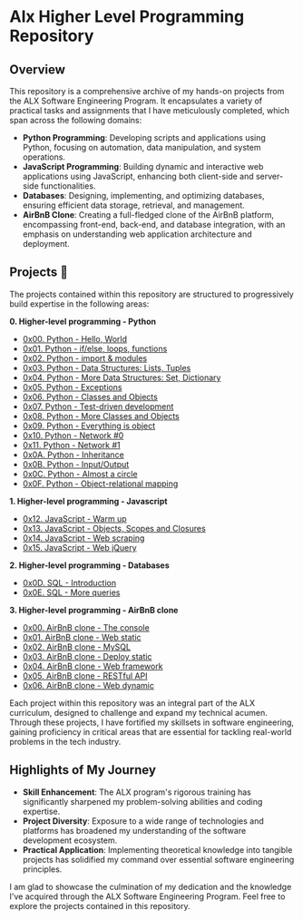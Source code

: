 # Alx Higher Level Programming Repository

## Overview

This repository is a comprehensive archive of my hands-on projects from the ALX Software Engineering Program. It encapsulates 
a variety of practical tasks and assignments that I have meticulously completed, which span across the following domains:

  * **Python Programming**: Developing scripts and applications using Python, focusing on automation, data manipulation, 
and system operations.
  * **JavaScript Programming**: Building dynamic and interactive web applications using JavaScript, enhancing both client-side 
and server-side functionalities.
  * **Databases**: Designing, implementing, and optimizing databases, ensuring efficient data storage, retrieval, and management.
  * **AirBnB Clone**: Creating a full-fledged clone of the AirBnB platform, encompassing front-end, back-end, and database 
integration, with an emphasis on understanding web application architecture and deployment.

## Projects :page_with_curl:

The projects contained within this repository are structured to progressively build expertise in the following areas:

**0. Higher-level programming - Python**

  * [0x00. Python - Hello, World](./0x00-python-hello_world)
  * [0x01. Python - if/else, loops, functions](./0x01-python-if_else_loops_functions)
  * [0x02. Python - import & modules](./0x02-python-import_modules)
  * [0x03. Python - Data Structures: Lists, Tuples](./0x03-python-data_structures)
  * [0x04. Python - More Data Structures: Set, Dictionary](./0x04-python-more_data_structures)
  * [0x05. Python - Exceptions](./0x05-python-exceptions)
  * [0x06. Python - Classes and Objects](./0x06-python-classes)
  * [0x07. Python - Test-driven development](./0x07-python-test_driven_development)
  * [0x08. Python - More Classes and Objects](./0x08-python-more_classes)
  * [0x09. Python - Everything is object](./0x09-python-everything_is_object)
  * [0x10. Python - Network #0](./0x10-python-network_0)
  * [0x11. Python - Network #1](./0x11-python-network_1)
  * [0x0A. Python - Inheritance](./0x0A-python-inheritance)
  * [0x0B. Python - Input/Output](./0x0B-python-input_output)
  * [0x0C. Python - Almost a circle](./0x0C-python-almost_a_circle)
  * [0x0F. Python - Object-relational mapping](./0x0F-python-object_relational_mapping)

**1. Higher-level programming - Javascript**

  * [0x12. JavaScript - Warm up](./0x12-javascript-warm_up)
  * [0x13. JavaScript - Objects, Scopes and Closures](./0x13-javascript_objects_scopes_closures)
  * [0x14. JavaScript - Web scraping](./0x14-javascript-web_scraping)
  * [0x15. JavaScript - Web jQuery](./0x15-javascript-web_jquery)

**2. Higher-level programming - Databases**

  * [0x0D. SQL - Introduction](./0x0D-SQL_introduction)
  * [0x0E. SQL - More queries](./0x0E-SQL_more_queries)

**3. Higher-level programming - AirBnB clone**

  * [0x00. AirBnB clone - The console](https://github.com/kelvinnmuia/AirBnB_clone)
  * [0x01. AirBnB clone - Web static](https://github.com/kelvinnmuia/AirBnB_clone/tree/master/web_static)
  * [0x02. AirBnB clone - MySQL](https://github.com/kelvinnmuia/AirBnB_clone_v2)
  * [0x03. AirBnB clone - Deploy static](https://github.com/kelvinnmuia/AirBnB_clone_v2)
  * [0x04. AirBnB clone - Web framework](https://github.com/kelvinnmuia/AirBnB_clone_v2/tree/master/web_flask)
  * [0x05. AirBnB clone - RESTful API](https://github.com/kelvinnmuia/AirBnB_clone_v3)
  * [0x06. AirBnB clone - Web dynamic](https://github.com/kelvinnmuia/AirBnB_clone_v4/tree/master/web_dynamic)

Each project within this repository was an integral part of the ALX curriculum, designed to challenge and expand my technical acumen. 
Through these projects, I have fortified my skillsets in software engineering, gaining proficiency in critical areas that are essential 
for tackling real-world problems in the tech industry.

## Highlights of My Journey

- **Skill Enhancement**: The ALX program's rigorous training has significantly sharpened my problem-solving abilities and coding expertise.
- **Project Diversity**: Exposure to a wide range of technologies and platforms has broadened my understanding of the software development ecosystem.
- **Practical Application**: Implementing theoretical knowledge into tangible projects has solidified my command over essential software 
engineering principles.

I am glad to showcase the culmination of my dedication and the knowledge I've acquired through the ALX Software Engineering Program. Feel free 
to explore the projects contained in this repository.

